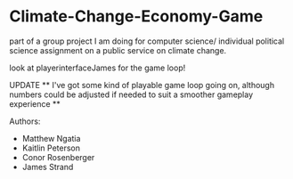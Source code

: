 # Climate-Change-Economy-Game
part of a group project I am doing for computer science/ individual political science assignment on a public service on climate change.

look at playerinterfaceJames for the game loop!

UPDATE ** I've got some kind of playable game loop going on, although numbers could be adjusted if needed to suit a smoother gameplay experience **

Authors: 
- Matthew Ngatia
- Kaitlin Peterson
- Conor Rosenberger
- James Strand
